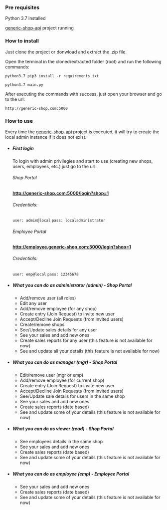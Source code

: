 ### Pre requisites
Python 3.7 installed

[generic-shop-api](https://github.com/iagolivino92/generic-shop-api "generic-shop-api project") project running

### How to install
Just clone the project or donwload and extract the .zip file.

Open the terminal in the cloned/extracted folder (root) and run the following commands:

`python3.7 pip3 install -r requirements.txt`

`python3.7 main.py`

After executing the commands with success, just open your browser and go to the url:

`http://generic-shop.com:5000`
  
  
### How to use
Every time the [generic-shop-api](https://github.com/iagolivino92/generic-shop-api "generic-shop-api") project is executed, it will try to create the local admin instance if it does not exist.
- ##### First login

  To login with admin privilegies and start to use (creating new shops, users, employees, etc.) just go to the url:
  ###### Shop Portal
  **http://generic-shop.com:5000/login?shop=1** 
	
   ###### Credentials:
  `user: admin@local`
  `pass: localadministrator`
  ###### Employee Portal
  **http://employee.generic-shop.com:5000/login?shop=1** 
	
   ###### Credentials:
  `user: emp@local`
  `pass: 12345678`

- ##### What you can do as administrator (admin) - Shop Portal
	- Add/remove user (all roles)
	- Edit any user
	- Add/remove employee (for any shop)
	- Create entry (Join Request) to invite new user
	- Accept/Decline Join Requests (from invited users)
	- Create/remove shops
	- See/Update sales details for any user
	- See your sales and add new ones
	- Create sales reports for any user (this feature is not available for now)
	- See and update all your details (this feature is not available for now)

- ##### What you can do as manager (mgr) - Shop Portal
	- Edit/remove user (mgr or emp)
	- Add/remove employee (for current shop)
	- Create entry (Join Request) to invite new user
	- Accept/Decline Join Requests (from invited users)
	- See/Update sale details for users in the same shop
	- See your sales and add new ones
	- Create sales reports (date based)
	- See and update some of your details (this feature is not available for now)

- ##### What you can do as viewer (read) - Shop Portal
	- See employees details in the same shop
	- See your sales and add new ones
	- Create sales reports (date based)
	- See and update some of your details (this feature is not available for now)

- ##### What you can do as employee (emp) - Employee Portal
	- See your sales and add new ones
	- Create sales reports (date based)
	- See and update some of your details (this feature is not available for now)
